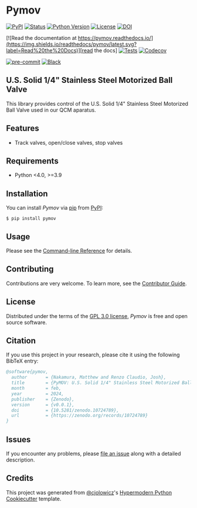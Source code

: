 # Pymov

[![PyPI](https://img.shields.io/pypi/v/pymov.svg)][pypi status]
[![Status](https://img.shields.io/pypi/status/pymov.svg)][pypi status]
[![Python Version](https://img.shields.io/pypi/pyversions/pymov)][pypi status]
[![License](https://img.shields.io/pypi/l/pymov)][license]
[![DOI](https://zenodo.org/badge/732227913.svg)](https://zenodo.org/doi/10.5281/zenodo.10724788)

[![Read the documentation at https://pymov.readthedocs.io/](https://img.shields.io/readthedocs/pymov/latest.svg?label=Read%20the%20Docs)][read the docs]
[![Tests](https://github.com/nanosystemslab/pymov/workflows/Tests/badge.svg)][tests]
[![Codecov](https://codecov.io/gh/nanosystemslab/pymov/branch/main/graph/badge.svg)][codecov]

[![pre-commit](https://img.shields.io/badge/pre--commit-enabled-brightgreen?logo=pre-commit&logoColor=white)][pre-commit]
[![Black](https://img.shields.io/badge/code%20style-black-000000.svg)][black]

[pypi status]: https://pypi.org/project/pymov/
[read the docs]: https://pymov.readthedocs.io/
[tests]: https://github.com/nanosystemslab/pymov/actions?workflow=Tests
[codecov]: https://app.codecov.io/gh/nanosystemslab/pymov
[pre-commit]: https://github.com/pre-commit/pre-commit
[black]: https://github.com/psf/black

## U.S. Solid 1/4" Stainless Steel Motorized Ball Valve

This library provides control of the U.S. Solid 1/4" Stainless Steel Motorized Ball Valve used in our QCM aparatus.

## Features

- Track valves, open/close valves, stop valves

## Requirements

- Python <4.0, >=3.9

## Installation

You can install _Pymov_ via [pip] from [PyPI]:

```console
$ pip install pymov
```

## Usage

Please see the [Command-line Reference] for details.

## Contributing

Contributions are very welcome.
To learn more, see the [Contributor Guide].

## License

Distributed under the terms of the [GPL 3.0 license][license],
_Pymov_ is free and open source software.

## Citation

If you use this project in your research, please cite it using the following BibTeX entry:

```bibtex
@software{pymov,
  author       = {Nakamura, Matthew and Renzo Claudio, Josh},
  title        = {PyMOV: U.S. Solid 1/4" Stainless Steel Motorized Ball Valve Control Library},
  month        = feb,
  year         = 2024,
  publisher    = {Zenodo},
  version      = {v0.0.1},
  doi          = {10.5281/zenodo.10724789},
  url          = {https://zenodo.org/records/10724789}
}
```

## Issues

If you encounter any problems,
please [file an issue] along with a detailed description.

## Credits

This project was generated from [@cjolowicz]'s [Hypermodern Python Cookiecutter] template.

[@cjolowicz]: https://github.com/cjolowicz
[pypi]: https://pypi.org/
[hypermodern python cookiecutter]: https://github.com/cjolowicz/cookiecutter-hypermodern-python
[file an issue]: https://github.com/nanosystemslab/pymov/issues
[pip]: https://pip.pypa.io/

<!-- github-only -->

[license]: https://github.com/nanosystemslab/pymov/blob/main/LICENSE
[contributor guide]: https://github.com/nanosystemslab/pymov/blob/main/CONTRIBUTING.md
[command-line reference]: https://pymov.readthedocs.io/en/latest/usage.html
